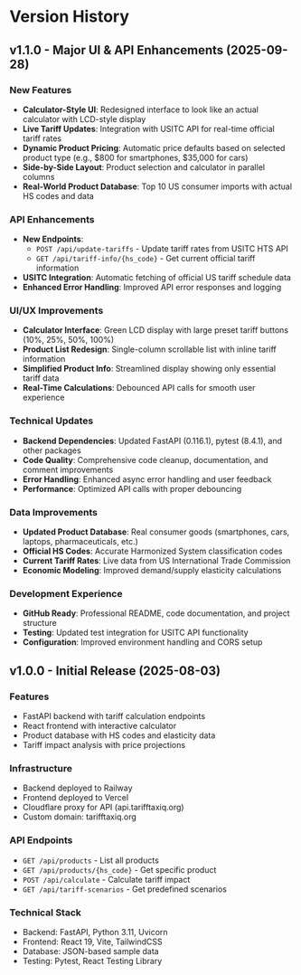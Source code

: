 # Version History

## v1.1.0 - Major UI & API Enhancements (2025-09-28)

### New Features
- **Calculator-Style UI**: Redesigned interface to look like an actual calculator with LCD-style display
- **Live Tariff Updates**: Integration with USITC API for real-time official tariff rates
- **Dynamic Product Pricing**: Automatic price defaults based on selected product type (e.g., $800 for smartphones, $35,000 for cars)
- **Side-by-Side Layout**: Product selection and calculator in parallel columns
- **Real-World Product Database**: Top 10 US consumer imports with actual HS codes and data

### API Enhancements
- **New Endpoints**:
  - `POST /api/update-tariffs` - Update tariff rates from USITC HTS API
  - `GET /api/tariff-info/{hs_code}` - Get current official tariff information
- **USITC Integration**: Automatic fetching of official US tariff schedule data
- **Enhanced Error Handling**: Improved API error responses and logging

### UI/UX Improvements
- **Calculator Interface**: Green LCD display with large preset tariff buttons (10%, 25%, 50%, 100%)
- **Product List Redesign**: Single-column scrollable list with inline tariff information
- **Simplified Product Info**: Streamlined display showing only essential tariff data
- **Real-Time Calculations**: Debounced API calls for smooth user experience

### Technical Updates
- **Backend Dependencies**: Updated FastAPI (0.116.1), pytest (8.4.1), and other packages
- **Code Quality**: Comprehensive code cleanup, documentation, and comment improvements
- **Error Handling**: Enhanced async error handling and user feedback
- **Performance**: Optimized API calls with proper debouncing

### Data Improvements
- **Updated Product Database**: Real consumer goods (smartphones, cars, laptops, pharmaceuticals, etc.)
- **Official HS Codes**: Accurate Harmonized System classification codes
- **Current Tariff Rates**: Live data from US International Trade Commission
- **Economic Modeling**: Improved demand/supply elasticity calculations

### Development Experience
- **GitHub Ready**: Professional README, code documentation, and project structure
- **Testing**: Updated test integration for USITC API functionality
- **Configuration**: Improved environment handling and CORS setup

## v1.0.0 - Initial Release (2025-08-03)

### Features
- FastAPI backend with tariff calculation endpoints
- React frontend with interactive calculator
- Product database with HS codes and elasticity data
- Tariff impact analysis with price projections

### Infrastructure
- Backend deployed to Railway
- Frontend deployed to Vercel
- Cloudflare proxy for API (api.tarifftaxiq.org)
- Custom domain: tarifftaxiq.org

### API Endpoints
- `GET /api/products` - List all products
- `GET /api/products/{hs_code}` - Get specific product
- `POST /api/calculate` - Calculate tariff impact
- `GET /api/tariff-scenarios` - Get predefined scenarios

### Technical Stack
- Backend: FastAPI, Python 3.11, Uvicorn
- Frontend: React 19, Vite, TailwindCSS
- Database: JSON-based sample data
- Testing: Pytest, React Testing Library